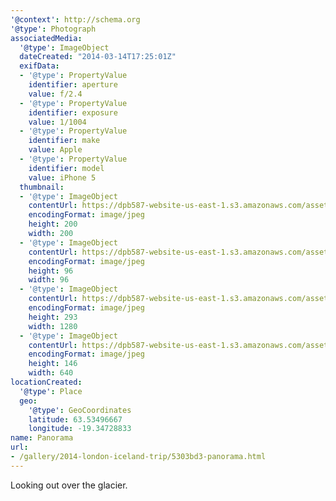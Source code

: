 ```yaml
---
'@context': http://schema.org
'@type': Photograph
associatedMedia:
  '@type': ImageObject
  dateCreated: "2014-03-14T17:25:01Z"
  exifData:
  - '@type': PropertyValue
    identifier: aperture
    value: f/2.4
  - '@type': PropertyValue
    identifier: exposure
    value: 1/1004
  - '@type': PropertyValue
    identifier: make
    value: Apple
  - '@type': PropertyValue
    identifier: model
    value: iPhone 5
  thumbnail:
  - '@type': ImageObject
    contentUrl: https://dpb587-website-us-east-1.s3.amazonaws.com/asset/gallery/2014-london-iceland-trip/5303bd3-panorama~200x200.jpg
    encodingFormat: image/jpeg
    height: 200
    width: 200
  - '@type': ImageObject
    contentUrl: https://dpb587-website-us-east-1.s3.amazonaws.com/asset/gallery/2014-london-iceland-trip/5303bd3-panorama~96x96.jpg
    encodingFormat: image/jpeg
    height: 96
    width: 96
  - '@type': ImageObject
    contentUrl: https://dpb587-website-us-east-1.s3.amazonaws.com/asset/gallery/2014-london-iceland-trip/5303bd3-panorama~1280.jpg
    encodingFormat: image/jpeg
    height: 293
    width: 1280
  - '@type': ImageObject
    contentUrl: https://dpb587-website-us-east-1.s3.amazonaws.com/asset/gallery/2014-london-iceland-trip/5303bd3-panorama~640w.jpg
    encodingFormat: image/jpeg
    height: 146
    width: 640
locationCreated:
  '@type': Place
  geo:
    '@type': GeoCoordinates
    latitude: 63.53496667
    longitude: -19.34728833
name: Panorama
url:
- /gallery/2014-london-iceland-trip/5303bd3-panorama.html
---
```


Looking out over the glacier.

